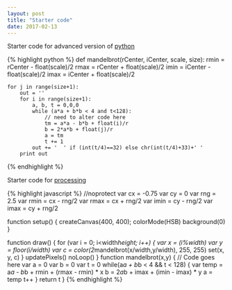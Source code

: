 ```yaml
---
layout: post
title: "Starter code"
date: 2017-02-13
---
```

Starter code for advanced version of [python](repl.it)

{% highlight python %}
def mandelbrot(rCenter, iCenter, scale, size):
	rmin = rCenter - float(scale)/2
	rmax = rCenter + float(scale)/2
	imin = iCenter - float(scale)/2
	imax = iCenter + float(scale)/2

	for j in range(size+1):
		out = ''
		for i in range(size+1):
			a, b, t = 0,0,0
			while (a*a + b*b < 4 and t<128):
				// need to alter code here
				tm = a*a - b*b + float(i)/r
				b = 2*a*b + float(j)/r
				a = tm
				t += 1
			out += '  ' if (int(t/4)==32) else chr(int(t/4)+33)+' '
		print out
{% endhighlight %}


Starter code for [processing](https://alpha.editor.p5js.org)

{% highlight javascript %}
//noprotect
var cx = -0.75
var cy = 0
var rng = 2.5
var rmin = cx - rng/2
var rmax = cx + rng/2
var imin = cy - rng/2
var imax = cy + rng/2

function setup() { 
  createCanvas(400, 400);
	colorMode(HSB)
	background(0)
} 

function draw() { 
	for (var i = 0; i<width*height; i++) {
		var x = (i%width)
		var y = floor(i/width)
		var c = color(2*mandelbrot(x/width,y/width), 255, 255)
		set(x, y, c)
	}
	updatePixels()
	noLoop()
}
function mandelbrot(x,y) {
	// Code goes here
	var a = 0
	var b = 0
	var t = 0
	while(a*a + b*b < 4 && t < 128) {
		var temp = a*a - b*b + rmin + (rmax - rmin) * x
		b = 2*a*b + imax + (imin - imax) * y
		a = temp
		t++
	}
	return t
}
{% endhighlight %}